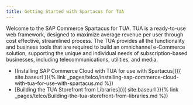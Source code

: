 ```yaml
---
title: Getting Started with Spartacus for TUA
---
```


Welcome to the SAP Commerce Spartacus for TUA. TUA is a ready-to-use web framework, designed to maximize average revenue per user through cost effective, streamlined process. The TUA provides all the functionality and business tools that are required to build an omnichannel e-Commerce solution, supporting the unique and individual needs of subscription-based businesses, including telecommunications, utilities, and media. 

- [Installing SAP Commerce Cloud with TUA for use with Spartacus]({{ site.baseurl }}{% link _pages/telco/installing-sap-commerce-cloud-with-tua-for-use-with-spartacus.md %})
- [Building the TUA Storefront from Libraries]({{ site.baseurl }}{% link _pages/telco/Building-the-tua-storefront-from-libraries.md %})
